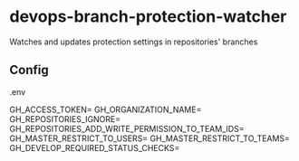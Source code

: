 # devops-branch-protection-watcher

Watches and updates protection settings in repositories' branches

## Config

.env

GH_ACCESS_TOKEN=
GH_ORGANIZATION_NAME=
GH_REPOSITORIES_IGNORE=
GH_REPOSITORIES_ADD_WRITE_PERMISSION_TO_TEAM_IDS=
GH_MASTER_RESTRICT_TO_USERS=
GH_MASTER_RESTRICT_TO_TEAMS=
GH_DEVELOP_REQUIRED_STATUS_CHECKS=